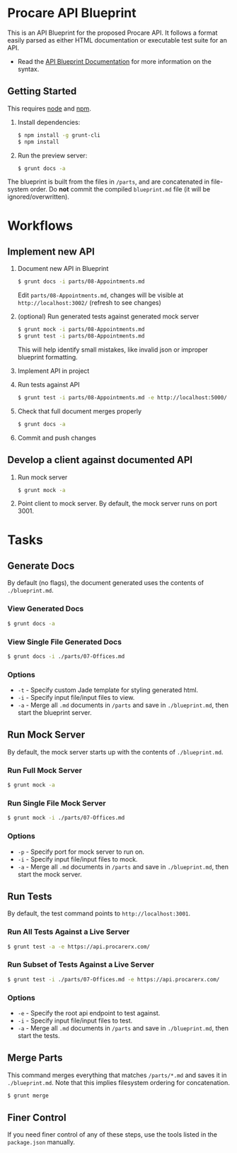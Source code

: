 Procare API Blueprint
=====================

This is an API Blueprint for the proposed Procare API. It follows a format easily parsed as either HTML documentation or executable test suite for an API.

* Read the [API Blueprint Documentation](http://apiary.io/blueprint) for more information on the syntax.


## Getting Started

This requires [node](http://nodejs.org/) and [npm](https://npmjs.org/‎).

1. Install dependencies:

   ``` bash
   $ npm install -g grunt-cli
   $ npm install
   ```

2. Run the preview server:

   ``` bash
   $ grunt docs -a
   ```

The blueprint is built from the files in `/parts`, and are concatenated in file-system order. Do **not** commit the compiled `blueprint.md` file (it will be ignored/overwritten).

# Workflows

## Implement new API

1. Document new API in Blueprint

   ``` bash
   $ grunt docs -i parts/08-Appointments.md
   ```

   Edit `parts/08-Appointments.md`, changes will be visible at `http://localhost:3002/` (refresh to see changes)

2. (optional) Run generated tests against generated mock server

   ``` bash
   $ grunt mock -i parts/08-Appointments.md
   $ grunt test -i parts/08-Appointments.md
   ```
   This will help identify small mistakes, like invalid json or improper blueprint formatting.

3. Implement API in project

4. Run tests against API

   ``` bash
   $ grunt test -i parts/08-Appointments.md -e http://localhost:5000/
   ```

5. Check that full document merges properly

   ``` bash
   $ grunt docs -a
   ```

6. Commit and push changes

## Develop a client against documented API

1. Run mock server

   ``` bash
   $ grunt mock -a
   ```

2. Point client to mock server. By default, the mock server runs on port 3001.

# Tasks

## Generate Docs

By default (no flags), the document generated uses the contents of `./blueprint.md`.

### View Generated Docs

   ``` bash
   $ grunt docs -a
   ```

### View Single File Generated Docs

   ``` bash
   $ grunt docs -i ./parts/07-Offices.md
   ```

### Options

 * `-t` - Specify custom Jade template for styling generated html.
 * `-i` - Specify input file/input files to view.
 * `-a` - Merge all `.md` documents in `/parts` and save in `./blueprint.md`, then start the blueprint server.



## Run Mock Server

By default, the mock server starts up with the contents of `./blueprint.md`.

### Run Full Mock Server

   ``` bash
   $ grunt mock -a
   ```

### Run Single File Mock Server

   ``` bash
   $ grunt mock -i ./parts/07-Offices.md
   ```

### Options

 * `-p` - Specify port for mock server to run on.
 * `-i` - Specify input file/input files to mock.
 * `-a` - Merge all `.md` documents in `/parts` and save in `./blueprint.md`, then start the mock server.

## Run Tests

By default, the test command points to `http://localhost:3001`.

### Run All Tests Against a Live Server

   ``` bash
   $ grunt test -a -e https://api.procarerx.com/
   ```

### Run Subset of Tests Against a Live Server

   ``` bash
   $ grunt test -i ./parts/07-Offices.md -e https://api.procarerx.com/
   ```

### Options

 * `-e` - Specify the root api endpoint to test against.
 * `-i` - Specify input file/input files to test.
 * `-a` - Merge all `.md` documents in `/parts` and save in `./blueprint.md`, then start the tests.

## Merge Parts

This command merges everything that matches `/parts/*.md` and saves it in `./blueprint.md`. Note that this implies filesystem ordering for concatenation.

   ``` bash
   $ grunt merge
   ```
## Finer Control
If you need finer control of any of these steps, use the tools listed in the `package.json` manually.
